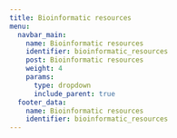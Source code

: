 ```yaml
---
title: Bioinformatic resources
menu:
  navbar_main:
    name: Bioinformatic resources
    identifier: bioinformatic_resources
    post: Bioinformatic resources
    weight: 4
    params:
      type: dropdown
      include_parent: true
  footer_data:
    name: Bioinformatic resources
    identifier: bioinformatic_resources
---
```

